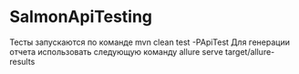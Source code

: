 # SalmonApiTesting
Тесты запускаются по команде
mvn clean test -PApiTest 
Для генерации отчета использовать следующую команду
allure serve target/allure-results   